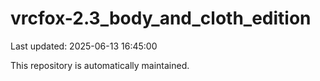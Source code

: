 # vrcfox-2.3_body_and_cloth_edition

Last updated: 2025-06-13 16:45:00

This repository is automatically maintained.
